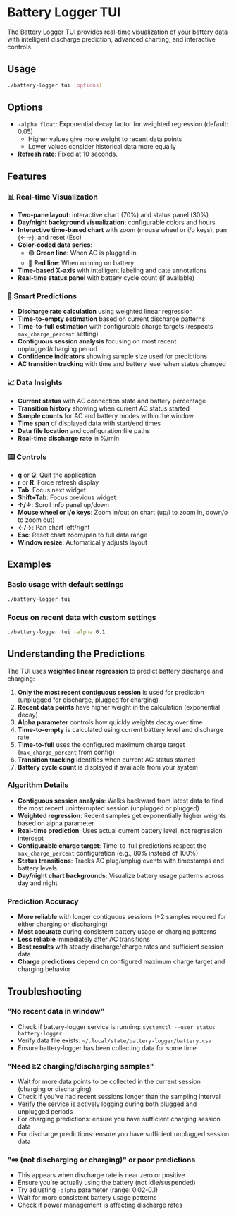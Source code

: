 # Battery Logger TUI

The Battery Logger TUI provides real-time visualization of your battery data with intelligent discharge prediction, advanced charting, and interactive controls.


## Usage

```bash
./battery-logger tui [options]
```

## Options


- `-alpha float`: Exponential decay factor for weighted regression (default: 0.05)
  - Higher values give more weight to recent data points
  - Lower values consider historical data more equally
- **Refresh rate**: Fixed at 10 seconds.

## Features


### 📊 Real-time Visualization
- **Two-pane layout**: interactive chart (70%) and status panel (30%)
- **Day/night background visualization**: configurable colors and hours
- **Interactive time-based chart** with zoom (mouse wheel or i/o keys), pan (←→), and reset (Esc)
- **Color-coded data series**:
  - 🟢 **Green line**: When AC is plugged in
  - 🔴 **Red line**: When running on battery
- **Time-based X-axis** with intelligent labeling and date annotations
- **Real-time status panel** with battery cycle count (if available)

### 🧮 Smart Predictions
- **Discharge rate calculation** using weighted linear regression
- **Time-to-empty estimation** based on current discharge patterns
- **Time-to-full estimation** with configurable charge targets (respects `max_charge_percent` setting)
- **Contiguous session analysis** focusing on most recent unplugged/charging period
- **Confidence indicators** showing sample size used for predictions
- **AC transition tracking** with time and battery level when status changed

### 📈 Data Insights
- **Current status** with AC connection state and battery percentage
- **Transition history** showing when current AC status started
- **Sample counts** for AC and battery modes within the window
- **Time span** of displayed data with start/end times
- **Data file location** and configuration file paths
- **Real-time discharge rate** in %/min


### ⌨️ Controls
- **q** or **Q**: Quit the application
- **r** or **R**: Force refresh display
- **Tab**: Focus next widget
- **Shift+Tab**: Focus previous widget
- **↑/↓**: Scroll info panel up/down
- **Mouse wheel or i/o keys**: Zoom in/out on chart (up/i to zoom in, down/o to zoom out)
- **←/→**: Pan chart left/right
- **Esc**: Reset chart zoom/pan to full data range
- **Window resize**: Automatically adjusts layout

## Examples


### Basic usage with default settings
```bash
./battery-logger tui
```

### Focus on recent data with custom settings
```bash
./battery-logger tui -alpha 0.1
```


## Understanding the Predictions

The TUI uses **weighted linear regression** to predict battery discharge and charging:

1. **Only the most recent contiguous session** is used for prediction (unplugged for discharge, plugged for charging)
2. **Recent data points** have higher weight in the calculation (exponential decay)
3. **Alpha parameter** controls how quickly weights decay over time
4. **Time-to-empty** is calculated using current battery level and discharge rate
5. **Time-to-full** uses the configured maximum charge target (`max_charge_percent` from config)
6. **Transition tracking** identifies when current AC status started
7. **Battery cycle count** is displayed if available from your system


### Algorithm Details
- **Contiguous session analysis**: Walks backward from latest data to find the most recent uninterrupted session (unplugged or plugged)
- **Weighted regression**: Recent samples get exponentially higher weights based on alpha parameter
- **Real-time prediction**: Uses actual current battery level, not regression intercept
- **Configurable charge target**: Time-to-full predictions respect the `max_charge_percent` configuration (e.g., 80% instead of 100%)
- **Status transitions**: Tracks AC plug/unplug events with timestamps and battery levels
- **Day/night chart backgrounds**: Visualize battery usage patterns across day and night


### Prediction Accuracy
- **More reliable** with longer contiguous sessions (≥2 samples required for either charging or discharging)
- **Most accurate** during consistent battery usage or charging patterns
- **Less reliable** immediately after AC transitions
- **Best results** with steady discharge/charge rates and sufficient session data
- **Charge predictions** depend on configured maximum charge target and charging behavior


## Troubleshooting

### "No recent data in window"
- Check if battery-logger service is running: `systemctl --user status battery-logger`
- Verify data file exists: `~/.local/state/battery-logger/battery.csv`
- Ensure battery-logger has been collecting data for some time

### "Need ≥2 charging/discharging samples"
- Wait for more data points to be collected in the current session (charging or discharging)
- Check if you've had recent sessions longer than the sampling interval
- Verify the service is actively logging during both plugged and unplugged periods
- For charging predictions: ensure you have sufficient charging session data
- For discharge predictions: ensure you have sufficient unplugged session data

### "∞ (not discharging or charging)" or poor predictions
- This appears when discharge rate is near zero or positive
- Ensure you're actually using the battery (not idle/suspended)
- Try adjusting `-alpha` parameter (range: 0.02-0.1)
- Wait for more consistent battery usage patterns
- Check if power management is affecting discharge rates